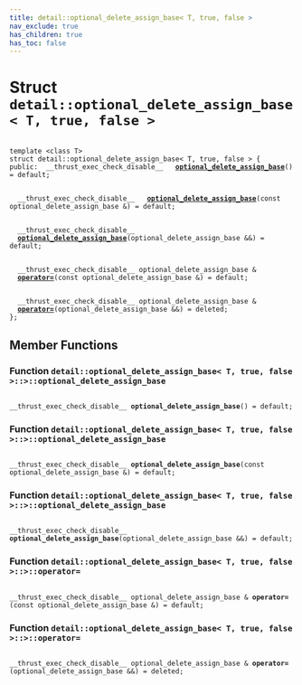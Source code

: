 ```yaml
---
title: detail::optional_delete_assign_base< T, true, false >
nav_exclude: true
has_children: true
has_toc: false
---
```


# Struct `detail::optional_delete_assign_base< T, true, false >`

<code class="doxybook">
<span>template &lt;class T&gt;</span>
<span>struct detail::optional&#95;delete&#95;assign&#95;base&lt; T, true, false &gt; {</span>
<span>public:</span><span>&nbsp;&nbsp;__thrust_exec_check_disable__ </span><span>&nbsp;&nbsp;<b><a href="/thrust/api/classes/structdetail_1_1optional__delete__assign__base_3_01t_00_01true_00_01false_01_4.html#function-optional_delete_assign_base">optional&#95;delete&#95;assign&#95;base</a></b>() = default;</span>
<br>
<span>&nbsp;&nbsp;__thrust_exec_check_disable__ </span><span>&nbsp;&nbsp;<b><a href="/thrust/api/classes/structdetail_1_1optional__delete__assign__base_3_01t_00_01true_00_01false_01_4.html#function-optional_delete_assign_base">optional&#95;delete&#95;assign&#95;base</a></b>(const optional_delete_assign_base &) = default;</span>
<br>
<span>&nbsp;&nbsp;__thrust_exec_check_disable__ </span><span>&nbsp;&nbsp;<b><a href="/thrust/api/classes/structdetail_1_1optional__delete__assign__base_3_01t_00_01true_00_01false_01_4.html#function-optional_delete_assign_base">optional&#95;delete&#95;assign&#95;base</a></b>(optional_delete_assign_base &&) = default;</span>
<br>
<span>&nbsp;&nbsp;__thrust_exec_check_disable__ optional_delete_assign_base & </span><span>&nbsp;&nbsp;<b><a href="/thrust/api/classes/structdetail_1_1optional__delete__assign__base_3_01t_00_01true_00_01false_01_4.html#function-operator=">operator=</a></b>(const optional_delete_assign_base &) = default;</span>
<br>
<span>&nbsp;&nbsp;__thrust_exec_check_disable__ optional_delete_assign_base & </span><span>&nbsp;&nbsp;<b><a href="/thrust/api/classes/structdetail_1_1optional__delete__assign__base_3_01t_00_01true_00_01false_01_4.html#function-operator=">operator=</a></b>(optional_delete_assign_base &&) = deleted;</span>
<span>};</span>
</code>

## Member Functions

<h3 id="function-optional_delete_assign_base">
Function <code>detail::optional&#95;delete&#95;assign&#95;base&lt; T, true, false &gt;::&gt;::optional&#95;delete&#95;assign&#95;base</code>
</h3>

<code class="doxybook">
<span>__thrust_exec_check_disable__ </span><span><b>optional_delete_assign_base</b>() = default;</span></code>
<h3 id="function-optional_delete_assign_base">
Function <code>detail::optional&#95;delete&#95;assign&#95;base&lt; T, true, false &gt;::&gt;::optional&#95;delete&#95;assign&#95;base</code>
</h3>

<code class="doxybook">
<span>__thrust_exec_check_disable__ </span><span><b>optional_delete_assign_base</b>(const optional_delete_assign_base &) = default;</span></code>
<h3 id="function-optional_delete_assign_base">
Function <code>detail::optional&#95;delete&#95;assign&#95;base&lt; T, true, false &gt;::&gt;::optional&#95;delete&#95;assign&#95;base</code>
</h3>

<code class="doxybook">
<span>__thrust_exec_check_disable__ </span><span><b>optional_delete_assign_base</b>(optional_delete_assign_base &&) = default;</span></code>
<h3 id="function-operator=">
Function <code>detail::optional&#95;delete&#95;assign&#95;base&lt; T, true, false &gt;::&gt;::operator=</code>
</h3>

<code class="doxybook">
<span>__thrust_exec_check_disable__ optional_delete_assign_base & </span><span><b>operator=</b>(const optional_delete_assign_base &) = default;</span></code>
<h3 id="function-operator=">
Function <code>detail::optional&#95;delete&#95;assign&#95;base&lt; T, true, false &gt;::&gt;::operator=</code>
</h3>

<code class="doxybook">
<span>__thrust_exec_check_disable__ optional_delete_assign_base & </span><span><b>operator=</b>(optional_delete_assign_base &&) = deleted;</span></code>

